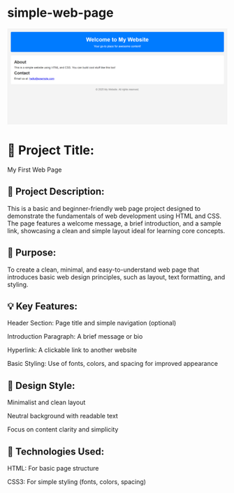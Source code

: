 # simple-web-page
![IMAGE](https://github.com/dabhijanvi/simple-web-page/blob/6f5ad9b74eb03359c5dd3d6242058b3420491eb1/Simple-Web-Page.png)


# 📌 Project Title:

My First Web Page





## 🧾 Project Description:
This is a basic and beginner-friendly web page project designed to demonstrate the fundamentals of web development using HTML and CSS. The page features a welcome message, a brief introduction, and a sample link, showcasing a clean and simple layout ideal for learning core concepts.

## 🎯 Purpose:
To create a clean, minimal, and easy-to-understand web page that introduces basic web design principles, such as layout, text formatting, and styling.


## 💡 Key Features:
Header Section: Page title and simple navigation (optional)

Introduction Paragraph: A brief message or bio

Hyperlink: A clickable link to another website

Basic Styling: Use of fonts, colors, and spacing for improved appearance

## 🎨 Design Style:
Minimalist and clean layout

Neutral background with readable text

Focus on content clarity and simplicity
## 🔧 Technologies Used:
HTML: For basic page structure

CSS3: For simple styling (fonts, colors, spacing)



